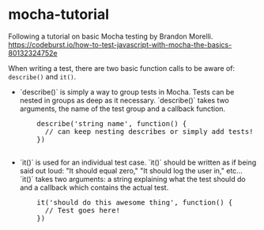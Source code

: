 # mocha-tutorial
Following a tutorial on basic Mocha testing by Brandon Morelli.  https://codeburst.io/how-to-test-javascript-with-mocha-the-basics-80132324752e

When writing a test, there are two basic function calls to be aware of:  `describe()` and `it()`.

<ul>
  <li>`describe()` is simply a way to group tests in Mocha.  Tests can be nested in groups as deep as it necessary.  `describe()` takes two arguments, the name of the test group and a callback function.</li>

  <pre>
    describe('string name', function() {
      // can keep nesting describes or simply add tests!
    })
  </pre>

  <li>`it()` is used for an individual test case.  `it()` should be written as if being said out loud: "It should equal zero," "It should log the user in," etc...  `it()` takes two arguments: a string explaining what the test should do and a callback which contains the actual test.</li>

  <pre>
    it('should do this awesome thing', function() {
      // Test goes here!
    })
  </pre>
</ul>
